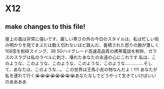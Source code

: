 # X12
## make changes to this file!
屋上の風は非常に強いです、厳しい寒さの外の今日のスタイルは、私は忙しい街の明かりを見てまぶたは数え切れないほど跳んだ、蓄積された怒りの腕が激しく108窓を粉砕スイング、38 5Gハイグレード高速高品質の携帯電話を粉砕、ガラスのスラグは私のラペルに刺さ、壊れたあなたの永遠の心にこれです.私は、このような、このような、このような、このような、このような...............そして、あなたは、このような...。 この世界は王馬小吉の物なんだよ！!!!! あなたが私を連れて行く😭😭😭😭😭😭😭😭あなたなしでどうやって生きていけばいいのああああ
